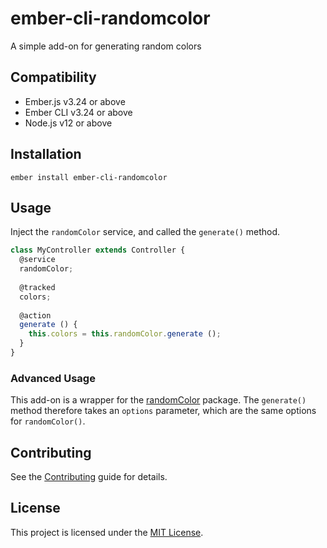 ember-cli-randomcolor
==============================================================================

A simple add-on for generating random colors


Compatibility
------------------------------------------------------------------------------

* Ember.js v3.24 or above
* Ember CLI v3.24 or above
* Node.js v12 or above


Installation
------------------------------------------------------------------------------

```
ember install ember-cli-randomcolor
```


Usage
------------------------------------------------------------------------------

Inject the `randomColor` service, and called the `generate()` method.

```javascript
class MyController extends Controller {
  @service
  randomColor;
  
  @tracked 
  colors;
  
  @action
  generate () {
    this.colors = this.randomColor.generate ();
  }
}
```

### Advanced Usage

This add-on is a wrapper for the [randomColor](https://github.com/davidmerfield/randomColor) package.
The `generate()` method therefore takes an `options` parameter, which are the same options for `randomColor()`.


Contributing
------------------------------------------------------------------------------

See the [Contributing](CONTRIBUTING.md) guide for details.


License
------------------------------------------------------------------------------

This project is licensed under the [MIT License](LICENSE.md).
